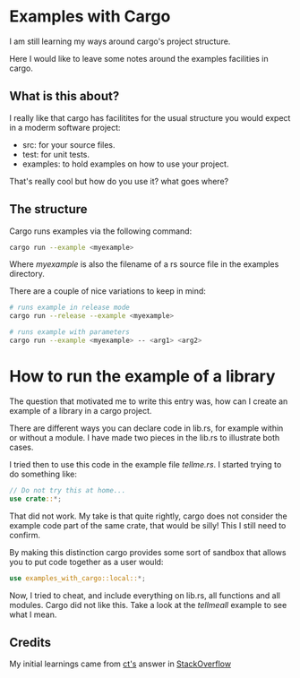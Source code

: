 # Examples with Cargo

I am still learning my ways around cargo's project structure.

Here I would like to leave some notes around the examples facilities in cargo.

## What is this about?
I really like that cargo has facilitites for the usual structure you would expect in a moderm software project:
* src: for your source files.
* test: for unit tests.
* examples: to hold examples on how to use your project.

That's really cool but how do you use it? what goes where?

## The structure

Cargo runs examples via the following command:

```bash
cargo run --example <myexample>
```

Where *myexample* is also the filename of a rs source file in the examples directory.

There are a couple of nice variations to keep in mind:

```bash
# runs example in release mode
cargo run --release --example <myexample>

# runs example with parameters
cargo run --example <myexample> -- <arg1> <arg2>
```

# How to run the example of a library
The question that motivated me to write this entry was, how can I create an example of a library in a cargo project.

There are different ways you can declare code in lib.rs, for example within or without a module. I have made two pieces in the lib.rs to illustrate both cases.

I tried then to use this code in the example file *tellme.rs*. I started trying to do something like:
```rust
// Do not try this at home...
use crate::*;
```

That did not work. My take is that quite rightly, cargo does not consider the example code part of the same crate, that would be silly! This I still need to confirm.

By making this distinction cargo provides some sort of sandbox that allows you to put code together as a user would:

```rust
use examples_with_cargo::local::*;
```

Now, I tried to cheat, and include everything on lib.rs, all functions and all modules. Cargo did not like this. Take a look at the *tellmeall* example to see what I mean.

## Credits
My initial learnings came from [ct's](https://stackoverflow.com/users/1369495/ct) answer in [StackOverflow](https://stackoverflow.com/questions/54469463/how-do-i-run-a-projects-example-using-cargo)